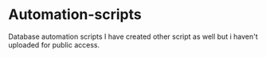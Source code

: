 # Automation-scripts
Database automation scripts
I have created other script as well but i haven't uploaded for public access.
